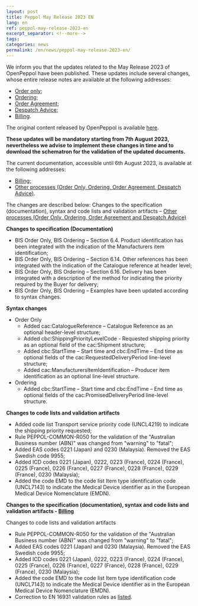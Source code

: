 ```yaml
---
layout: post
title: Peppol May Release 2023 EN
lang: en
ref: peppol-may-release-2023-en
excerpt_separator: <!--more-->
tags:
categories: news
permalink: /en/news/peppol-may-release-2023-en/
---
```

We inform you that the updates related to the May Release 2023 of OpenPeppol have been published. These updates include several changes, whose entire release notes are available at the following addresses:

 - [Order only](https://peppol-docs.agid.gov.it/docs-next-release/docs/ENG/others/guides/release-notes-it/3-order-only/main.html);
 - [Ordering](https://peppol-docs.agid.gov.it/docs-next-release/docs/ENG/others/guides/release-notes-it/28-ordering/main.html);
 - [Order Agreement](https://peppol-docs.agid.gov.it/docs-next-release/docs/ENG/others/guides/release-notes-it/42-orderagreement/main.html);
 - [Despatch Advice](https://peppol-docs.agid.gov.it/docs-next-release/docs/ENG/others/guides/release-notes-it/30-despatchadvice/main.html);
 - [Billing](https://peppol-docs.agid.gov.it/docs-next-release/docs/ENG/invoice/guide/release-notes-it/main.html).

The original content released by OpenPeppol is available [here](https://peppol.org/may-2023-release-of-the-peppol-post-award-artefact/).

**These updates will be mandatory starting from 7th August 2023, nevertheless we advise to implement these changes in time and to download the schematron for the validation of the updated documents.**

The current documentation, accessible until 6th August 2023, is available at the following addresses:
 - [Billing](https://peppol-docs.agid.gov.it/docs/my_index_fatt-ENG.jsp);
 - [Other processes (Order Only, Ordering, Order Agreement, Despatch Advice)](https://peppol-docs.agid.gov.it/docs/my_index-ENG.jsp).

The changes are described below:
Changes to the specification (documentation), syntax and code lists and validation artifacts – [Other processes (Order Only, Ordering, Order Agreement and Despatch Advice)](https://peppol-docs.agid.gov.it/docs-next-release/my_index.jsp)

**Changes to specification (Documentation)**
 - BIS Order Only, BIS Ordering – Section 6.4. Product identification has been integrated with the indication of the Manufacturers item identification;
 - BIS Order Only, BIS Ordering – Section 6.14. Other references has been integrated with the indication of the Catalogue reference at header level;
 - BIS Order Only, BIS Ordering – Section 6.16. Delivery has been integrated with a description of the method for indicating the priority required by the Buyer for delivery;
 - BIS Order Only, BIS Ordering – Examples have been updated according to syntax changes.

**Syntax changes**
- Order Only
    - Added cac:CatalogueReference – Catalogue Reference as an optional header-level structure;
    - Added cbc:ShippingPriorityLevelCode - Requested shipping priority as an optional field of the cac:Shipment structure;
    - Added cbc:StartTime – Start time and cbc:EndTime – End time as optional fields of the cac:RequestedDeliveryPeriod line-level structure;
    - Added cac:ManufacturersItemIdentification – Producer item identification as an optional line-level structure.
- Ordering
    - Added cbc:StartTime – Start time and cbc:EndTime – End time as optional fields of the cac:PromisedDeliveryPeriod line-level structure.

**Changes to code lists and validation artifacts**
 - Added code list Transport service priority code (UNCL4219) to indicate the shipping priority requested;
 - Rule PEPPOL-COMMON-R050 for the validation of the "Australian Business number (ABN)" was changed from "warning" to "fatal";
 - Added EAS codes 0221 (Japan) and 0230 (Malaysia). Removed the EAS Swedish code 9955;
 - Added ICD codes 0221 (Japan), 0222, 0223 (France), 0224 (France), 0225 (France), 0226 (France), 0227 (France), 0228 (France), 0229 (France), 0230 (Malaysia);
 - Added the code EMD to the code list Item type identification code (UNCL7143) to indicate the Medical Device identifier as in the European Medical Device Nomenclature (EMDN).

**Changes to the specification (documentation), syntax and code lists and validation artifacts - [Billing](https://peppol-docs.agid.gov.it/docs-next-release/my_index_fatt.jsp)**

Changes to code lists and validation artifacts
 - Rule PEPPOL-COMMON-R050 for the validation of the "Australian Business number (ABN)" was changed from "warning" to "fatal";
 - Added EAS codes 0221 (Japan) and 0230 (Malaysia). Removed the EAS Swedish code 9955;
 - Added ICD codes 0221 (Japan), 0222, 0223 (France), 0224 (France), 0225 (France), 0226 (France), 0227 (France), 0228 (France), 0229 (France), 0230 (Malaysia);
 - Added the code EMD to the code list Item type identification code (UNCL7143) to indicate the Medical Device identifier as in the European Medical Device Nomenclature (EMDN). 
 - Correction to EN 16931 validation rules as [listed](https://github.com/ConnectingEurope/eInvoicing-EN16931/releases/tag/validation-1.3.10).
